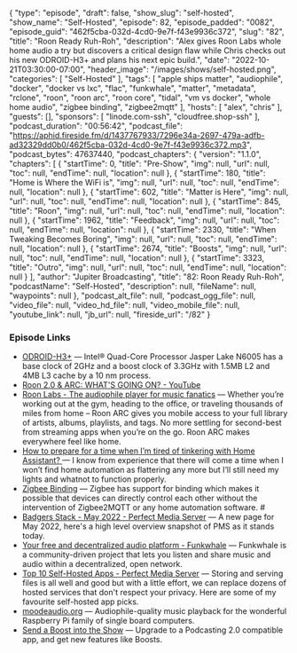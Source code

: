 {
  "type": "episode",
  "draft": false,
  "show_slug": "self-hosted",
  "show_name": "Self-Hosted",
  "episode": 82,
  "episode_padded": "0082",
  "episode_guid": "462f5cba-032d-4cd0-9e7f-f43e9936c372",
  "slug": "82",
  "title": "Roon Ready Ruh-Roh",
  "description": "Alex gives Roon Labs whole home audio a try but discovers a critical design flaw while Chris checks out his new ODROID-H3+ and plans his next epic build.",
  "date": "2022-10-21T03:30:00-07:00",
  "header_image": "/images/shows/self-hosted.png",
  "categories": [
    "Self-Hosted"
  ],
  "tags": [
    "apple ships matter",
    "audiophile",
    "docker",
    "docker vs lxc",
    "flac",
    "funkwhale",
    "matter",
    "metadata",
    "rclone",
    "roon",
    "roon arc",
    "roon core",
    "tidal",
    "vm vs docker",
    "whole home audio",
    "zigbee binding",
    "zigbee2mqtt"
  ],
  "hosts": [
    "alex",
    "chris"
  ],
  "guests": [],
  "sponsors": [
    "linode.com-ssh",
    "cloudfree.shop-ssh"
  ],
  "podcast_duration": "00:56:42",
  "podcast_file": "https://aphid.fireside.fm/d/1437767933/7296e34a-2697-479a-adfb-ad32329dd0b0/462f5cba-032d-4cd0-9e7f-f43e9936c372.mp3",
  "podcast_bytes": 47637440,
  "podcast_chapters": {
    "version": "1.1.0",
    "chapters": [
      {
        "startTime": 0,
        "title": "Pre-Show",
        "img": null,
        "url": null,
        "toc": null,
        "endTime": null,
        "location": null
      },
      {
        "startTime": 180,
        "title": "Home is Where the WiFi is",
        "img": null,
        "url": null,
        "toc": null,
        "endTime": null,
        "location": null
      },
      {
        "startTime": 602,
        "title": "Matter is Here",
        "img": null,
        "url": null,
        "toc": null,
        "endTime": null,
        "location": null
      },
      {
        "startTime": 845,
        "title": "Roon",
        "img": null,
        "url": null,
        "toc": null,
        "endTime": null,
        "location": null
      },
      {
        "startTime": 1962,
        "title": "Feedback",
        "img": null,
        "url": null,
        "toc": null,
        "endTime": null,
        "location": null
      },
      {
        "startTime": 2330,
        "title": "When Tweaking Becomes Boring",
        "img": null,
        "url": null,
        "toc": null,
        "endTime": null,
        "location": null
      },
      {
        "startTime": 2674,
        "title": "Boosts",
        "img": null,
        "url": null,
        "toc": null,
        "endTime": null,
        "location": null
      },
      {
        "startTime": 3323,
        "title": "Outro",
        "img": null,
        "url": null,
        "toc": null,
        "endTime": null,
        "location": null
      }
    ],
    "author": "Jupiter Broadcasting",
    "title": "82: Roon Ready Ruh-Roh",
    "podcastName": "Self-Hosted",
    "description": null,
    "fileName": null,
    "waypoints": null
  },
  "podcast_alt_file": null,
  "podcast_ogg_file": null,
  "video_file": null,
  "video_hd_file": null,
  "video_mobile_file": null,
  "youtube_link": null,
  "jb_url": null,
  "fireside_url": "/82"
}


### Episode Links

  * [ODROID-H3+](https://www.hardkernel.com/shop/odroid-h3-plus/ "ODROID-H3+") — Intel® Quad-Core Processor Jasper Lake N6005 has a base clock of 2GHz and a boost clock of 3.3GHz with 1.5MB L2 and 4MB L3 cache by a 10 nm process.
  * [Roon 2.0 & ARC: WHAT'S GOING ON? - YouTube](https://www.youtube.com/watch?v=QP5vU_KVOGQ "Roon 2.0 & ARC: WHAT'S GOING ON? - YouTube")
  * [Roon Labs - The audiophile player for music fanatics](https://roonlabs.com/ "Roon Labs - The audiophile player for music fanatics") — Whether you’re working out at the gym, heading to the office, or traveling thousands of miles from home – Roon ARC gives you mobile access to your full library of artists, albums, playlists, and tags. No more settling for second-best from streaming apps when you’re on the go. Roon ARC makes everywhere feel like home.
  * [How to prepare for a time when I’m tired of tinkering with Home Assistant? ](https://www.reddit.com/r/homeassistant/comments/y5y2v4/how_to_prepare_for_a_time_when_im_tired_of/ "How to prepare for a time when I’m tired of tinkering with Home Assistant? ") — I know from experience that there will come a time when I won’t find home automation as flattering any more but I’ll still need my lights and whatnot to function properly.
  * [Zigbee Binding](https://www.zigbee2mqtt.io/guide/usage/binding.html#when-to-use-this "Zigbee Binding") — Zigbee has support for binding which makes it possible that devices can directly control each other without the intervention of Zigbee2MQTT or any home automation software. #
  * [Badgers Stack - May 2022 - Perfect Media Server](https://perfectmediaserver.com/01-overview/high-level/ "Badgers Stack - May 2022 - Perfect Media Server") — A new page for May 2022, here's a high level overview snapshot of PMS as it stands today. 
  * [Your free and decentralized audio platform - Funkwhale](https://funkwhale.audio/ "Your free and decentralized audio platform - Funkwhale") — Funkwhale is a community-driven project that lets you listen and share music and audio within a decentralized, open network.
  * [Top 10 Self-Hosted Apps - Perfect Media Server](https://perfectmediaserver.com/day-two/top10apps/ "Top 10 Self-Hosted Apps - Perfect Media Server") — Storing and serving files is all well and good but with a little effort, we can replace dozens of hosted services that don't respect your privacy. Here are some of my favourite self-hosted app picks.
  * [moodeaudio.org](https://moodeaudio.org/ "moodeaudio.org") — Audiophile-quality music playback for the wonderful Raspberry Pi family of single board computers.
  * [Send a Boost into the Show](https://podcastindex.org/apps?appTypes=app&elements=Value "Send a Boost into the Show") — Upgrade to a Podcasting 2.0 compatible app, and get new features like Boosts.


